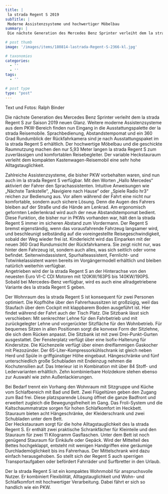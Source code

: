 ```yaml
---
title: |
 la strada Regent S 2019
subTitle: |
 Moderne Assistenzsysteme und hochwertiger Möbelbau
summary: |
 Die nächste Generation des Mercedes Benz Sprinter verleiht dem la strada Regent S zur Saison 2019 neuen Glanz. Assistenzsysteme aus dem PKW-Bereich ergänzen die Ausstattung des Reisemobils. Sprachbedienung, Abstandstempomat und ein 360 Grad Rundumblick der Rückfahrkamera sind im la strada Regent S erhältlich.

# post thumb
image: '/images/items/180814-lastrada-Regent-S-2366-kl.jpg'

# taxonomies
categories: 
  - ''
  - ''
tags:
  - ''

# post type
type: "post"
---
```


Text und Fotos: Ralph Binder  

Die nächste Generation des Mercedes Benz Sprinter verleiht dem la strada Regent S zur Saison 2019 neuen Glanz. Weitere moderne Assistenzsysteme aus dem PKW-Bereich finden nun Eingang in die Ausstattungspalette der la strada Reisemobile. Sprachbedienung, Abstandstempomat und ein 360 Grad Rundumblick der Rückfahrkamera sind je nach Ausstattungspaket im la strada Regent S erhältlich. Der hochwertige Möbelbau und die geschickte Raumnutzung machen den nur 5,93 Meter langen la strada Regent S zum zuverlässigen und komfortablen Reisebegleiter. Der variable Heckstauraum verleiht dem kompakten Kastenwagen-Reisemobil eine sehr hohe Alltagstauglichkeit.  

Zahlreiche Assistenzsysteme, die bisher PKW vorbehalten waren, sind nun auch im la strada Regent S verfügbar. Mit den Worten „Hallo Mercedes“ aktiviert der Fahrer den Sprachassistenten. Intuitive Anweisungen wie „Nächste Tankstelle“, „Navigiere nach Hause“ oder „Spiele Radio hr3“ reichen zur Bedienung aus. Vor allem während der Fahrt eine nicht nur komfortable, sondern auch sichere Lösung. Denn die Augen des Fahrers bleiben auf der Straße und die Hände am Lenkrad. Am ergonomisch geformten Lederlenkrad wird auch der neue Abstandstempomat bedient. Diese Funktion, die bisher nur in PKWs vorhanden war, hält den la strada Regent S immer im sicheren Abstand zum Vordermann. Der Regent S bremst eigenständig, wenn das vorausfahrende Fahrzeug langsamer wird, und beschleunigt selbständig auf die voreingestellte Reisegeschwindigkeit, sobald der Weg wieder frei ist. Kinderleicht wird das Einparken mit der neuen 360 Grad Rundumsicht der Rückfahrkamera. Sie zeigt nicht nur, was hinter dem Fahrzeug ist, sondern auch alles, was sich seitlich oder vorne befindet. Seitenwindassistent, Spurhalteassistent, Fernlicht- und Totwinkelassistent waren bereits im Vorgängermodell erhältlich und bleiben natürlich weiterhin verfügbar.  
Angetrieben wird der la strada Regent S an der Hinterachse von den neuesten Euro VI-C CDI Motoren mit 120KW/163PS bis 140KW/190PS. Sobald bei Mercedes-Benz verfügbar, wird es auch eine allradgetriebene Variante des la strada Regent S geben.  

Der Wohnraum des la strada Regent S ist konsequent für zwei Personen optimiert. Die Kopfhöhe über den Fahrerhaussitzen ist großzügig, weil das Staufach über dem Cockpit mit klappbarem Boden ausgeführt ist. Hier findet während der Fahrt auch der Tisch Platz. Die Sitzbank lässt sich verschieben: Mit senkrechter Lehne für den Fahrbetrieb und mit zurückgelegter Lehne und vorgerückter Sitzfläche für den Wohnbetrieb. Für bequemes Sitzen in allen Positionen sorgt die konvexe Form der Sitzlehne, die sich dem Rücken anpasst. Die Sitzbank ist mit zwei Drei-Punkt-Gurten ausgestattet. Der Fensterplatz verfügt über eine Isofix-Halterung für Kindersitze. Die Küchenzeile verfügt über einen dreiflammigen Gaskocher mit Piezozünder. Der 65-Liter-Kompressorkühlschrank ist gleich neben Herd und Spüle in griffgünstiger Höhe eingebaut. Hängeschränke und fünf unterschiedlich große Schubladen mit Endeinzug nehmen die Kochutensilien auf. Das Interieur ist in Kombination mit über 84 Stoff- und Ledervarianten erhältlich. Zehn kombinierbare Holzdekore stehen ebenso zur Auswahl wie zehn Außenlackierungen.  

Bei Bedarf trennt ein Vorhang den Wohnraum mit Sitzgruppe und Küche vom Schlafbereich mit Bad und Bett. Zwei Flügeltüren geben den Zugang zum Bad frei. Diese platzsparende Lösung öffnet die ganze Badfront und erweitert zugleich die Bewegungsfreiheit im Gang. Das Froli-System und die Kaltschaummatratze sorgen für hohen Schlafkomfort im Heckbett. Stauraum bieten acht Hängeschränke, der Kleiderschrank und zwei Schubladen unter dem Bett.  
Der Heckstauraum sorgt für die hohe Alltagstauglichkeit des la strada Regent S. Er enthält zwei praktische Schrankfächer für Kleinteile und den Stauraum für zwei 11 Kilogramm Gasflaschen. Unter dem Bett ist noch genügend Stauraum für Einkäufe oder Gepäck. Wird der Mittelteil des Bettes hochgeklappt, entsteht mit wenigen Handgriffen eine geräumige Durchlademöglichkeit bis ins Fahrerhaus. Der Mittelschrank wird dazu einfach herausgehoben. So stellt sich der Regent S auch sperrigen Transportaufgaben oder befördert Fahrräder und Surfbretter in den Urlaub.  

Der la strada Regent S ist ein kompaktes Wohnmobil für anspruchsvolle Nutzer. Er kombiniert Flexibilität, Alltagstauglichkeit und Wohn- und Schlafkomfort mit hochwertiger Verarbeitung. Dabei fährt er sich so handlich wie ein PKW.  